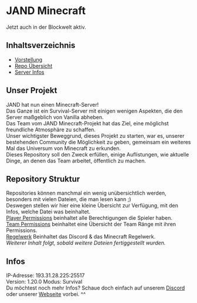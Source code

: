 # JAND Minecraft
Jetzt auch in der Blockwelt aktiv.

## Inhaltsverzeichnis

- [Vorstellung](#unser-projekt)
- [Repo Übersicht](#repository-struktur)
- [Server Infos](#infos)


## Unser Projekt

JAND hat nun einen Minecraft-Server!  
Das Ganze ist ein Survival-Server mit einigen wenigen Aspekten, die den Server maßgeblich von Vanilla abheben.  
Das Team vom JAND Minecraft-Projekt hat das Ziel, eine möglichst freundliche Atmosphäre zu schaffen.  
Unser wichtigster Beweggrund, dieses Projekt zu starten, war es, unserer bestehenden Community die Möglichkeit zu geben, gemeinsam ein weiteres Mal das Universum von Minecraft zu erkunden.  
Dieses Repository soll den Zweck erfüllen, einige Auflistungen, wie aktuelle Dinge, an denen das Team arbeitet, öffentlich zu machen.  

## Repository Struktur

Repositories können manchmal ein wenig unübersichtlich werden, besonders mit vielen Dateien, die man lesen kann ;)  
Deswegen stellen wir hier eine kleine Übersicht zur Verfügung, mit den Infos, welche Datei was beinhaltet.    
[Player Permissions](https://github.com/JANDdevelopement/Minecraft-Server/blob/main/Player-Permissions.md) beinhaltet alle Berechtigungen die Spieler haben.  
[Team Permissions](https://github.com/JANDdevelopement/Minecraft-Server/blob/main/Team-Permissions.md) beinhaltet eine Übersicht der Team Ränge mit ihren Permissions.  
[Regelwerk](https://github.com/JANDdevelopement/Minecraft-Server/blob/main/Regelwerk.md) Beinhaltet das Discord & das Minecraft Regelwerk.  
*Weiterer Inhalt folgt, sobald weitere Dateien fertiggestellt wurden.*  

## Infos

  IP-Adresse: 193.31.28.225:25517  
  Version: 1.20.0 
  Modus: Survival  
  Du möchtest noch mehr Infos? Schaue doch einfach auf unserem [Discord](https://discord.gg/EmScKUnaPe) oder unserer [Webseite](https://sites.google.com/view/jandmc/) vorbei. ^^
